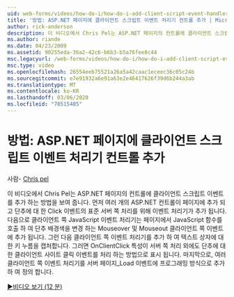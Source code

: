 ```yaml
---
uid: web-forms/videos/how-do-i/how-do-i-add-client-script-event-handlers-controls-on-an-aspnet-page
title: '방법: ASP.NET 페이지에 클라이언트 스크립트 이벤트 처리기 컨트롤 추가 | Microsoft Docs'
author: rick-anderson
description: 이 비디오에서 Chris Pel는 ASP.NET 페이지의 컨트롤에 클라이언트 스크립트 이벤트를 추가 하는 방법을 보여 줍니다. 먼저 여러 개의 ASP.NET 컨트롤이 페이지에 추가 되 고
ms.author: riande
ms.date: 04/23/2009
ms.assetid: 90255eda-36a2-42c6-b6b3-b5a76fee8c44
msc.legacyurl: /web-forms/videos/how-do-i/how-do-i-add-client-script-event-handlers-controls-on-an-aspnet-page
msc.type: video
ms.openlocfilehash: 26554eeb75521a26a5a42caac1eceec36c05c24b
ms.sourcegitcommit: e7e91932a6e91a63e2e46417626f39d6b244a3ab
ms.translationtype: MT
ms.contentlocale: ko-KR
ms.lasthandoff: 03/06/2020
ms.locfileid: "78515405"
---
```

# <a name="how-do-i-add-client-script-event-handlers-controls-on-an-aspnet-page"></a>방법: ASP.NET 페이지에 클라이언트 스크립트 이벤트 처리기 컨트롤 추가

사람- [Chris pel](https://twitter.com/chrispels)

이 비디오에서 Chris Pel는 ASP.NET 페이지의 컨트롤에 클라이언트 스크립트 이벤트를 추가 하는 방법을 보여 줍니다. 먼저 여러 개의 ASP.NET 컨트롤이 페이지에 추가 되 고 단추에 대 한 Click 이벤트의 표준 서버 쪽 처리를 위해 이벤트 처리기가 추가 됩니다. 다음으로 클라이언트 쪽 JavaScript 이벤트 처리기는 페이지에서 JavaScript 함수를 호출 하 여 단추 배경색을 변경 하는 Mouseover 및 Mouseout 클라이언트 쪽 이벤트에 추가 됩니다. 그런 다음 클라이언트 쪽 이벤트 처리기를 추가 하 여 텍스트 상자에 대 한 키 누름을 캡처합니다. 그러면 OnClientClick 특성이 서버 쪽 처리 외에도 단추에 대 한 클라이언트 사이트 클릭 이벤트를 처리 하는 방법으로 표시 됩니다. 마지막으로, 여러 클라이언트 쪽 이벤트 처리기를 서버 페이지\_Load 이벤트에 프로그래밍 방식으로 추가 하 여 정의 합니다.

[&#9654;비디오 보기 (12 분)](https://channel9.msdn.com/Blogs/ASP-NET-Site-Videos/how-do-i-add-client-script-event-handlers-controls-on-an-aspnet-page)
